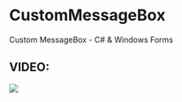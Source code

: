 # CustomMessageBox
Custom MessageBox - C# &amp; Windows Forms
<h2>VIDEO:</h2>
<a href="https://youtu.be/XWM0VnTXksY" target="_blank">
  <img src="https://rjcodeadvance.com/wp-content/uploads/2021/12/Custom-MessageBox-WinForm.jpg"/>
</a>
